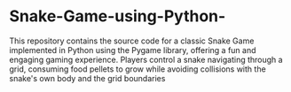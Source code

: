 # Snake-Game-using-Python-
This repository contains the source code for a classic Snake Game implemented in Python using the Pygame library, offering a fun and engaging gaming experience. Players control a snake navigating through a grid, consuming food pellets to grow while avoiding collisions with the snake's own body and the grid boundaries
